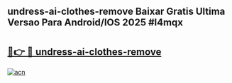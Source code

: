 ## undress-ai-clothes-remove Baixar Gratis Ultima Versao Para Android/IOS 2025 #l4mqx

# <h2><a href="https://ainizakaria.my?title=undress-ai-clothes-remove&ref=20M">🔗👉 🔴 undress-ai-clothes-remove</a></h2>

[![acn](https://github.com/user-attachments/assets/0f9c940e-d8b0-45ae-aac7-cd30a18b3e1c)](https://ainizakaria.my?title=undress-ai-clothes-remove&ref=20M)

